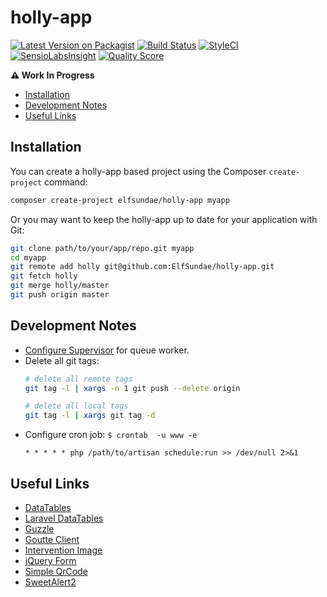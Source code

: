 # holly-app

[![Latest Version on Packagist](https://img.shields.io/packagist/v/ElfSundae/holly-app.svg?style=flat-square)](https://packagist.org/packages/elfsundae/holly-app)
[![Build Status](https://img.shields.io/travis/ElfSundae/holly-app/master.svg?style=flat-square)](https://travis-ci.org/ElfSundae/holly-app)
[![StyleCI](https://styleci.io/repos/70921317/shield)](https://styleci.io/repos/70921317)
[![SensioLabsInsight](https://img.shields.io/sensiolabs/i/73870987-572f-4825-af66-2fc6efaebb5d.svg?style=flat-square)](https://insight.sensiolabs.com/projects/73870987-572f-4825-af66-2fc6efaebb5d)
[![Quality Score](https://img.shields.io/scrutinizer/g/ElfSundae/holly-app.svg?style=flat-square)](https://scrutinizer-ci.com/g/ElfSundae/holly-app)

**:warning: Work In Progress**

<!-- MarkdownTOC -->

- [Installation](#installation)
- [Development Notes](#development-notes)
- [Useful Links](#useful-links)

<!-- /MarkdownTOC -->

## Installation

You can create a holly-app based project using the Composer `create-project` command:

```sh
composer create-project elfsundae/holly-app myapp
```

Or you may want to keep the holly-app up to date for your application with Git:

```sh
git clone path/to/your/app/repo.git myapp
cd myapp
git remote add holly git@github.com:ElfSundae/holly-app.git
git fetch holly
git merge holly/master
git push origin master
```

## Development Notes

- [Configure Supervisor][] for queue worker.
- Delete all git tags:
  ```sh
  # delete all remote tags
  git tag -l | xargs -n 1 git push --delete origin

  # delete all local tags
  git tag -l | xargs git tag -d
  ```
- Configure cron job: `$ crontab  -u www -e`
  ```
  * * * * * php /path/to/artisan schedule:run >> /dev/null 2>&1
  ```

## Useful Links

- [DataTables](https://datatables.net)
- [Laravel DataTables](https://datatables.yajrabox.com)
- [Guzzle](http://docs.guzzlephp.org/en/latest/)
- [Goutte Client](https://github.com/FriendsOfPHP/Goutte)
- [Intervention Image](http://image.intervention.io)
- [jQuery Form](http://malsup.com/jquery/form/)
- [Simple QrCode](https://www.simplesoftware.io/docs/simple-qrcode/zh)
- [SweetAlert2](https://github.com/limonte/sweetalert2)

[Configure Supervisor]: https://laravel.com/docs/queues#supervisor-configuration
